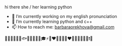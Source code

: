 hi there
she / her
learning python

- 🔭 I’m currently working on my english pronunciation
- 🌱 I’m currently learning python and c++
- 📫 How to reach me: barbaraorekhova@gmail.com

🐱‍🐉🐸🐲🐬🐳🐟🐋✨👑💎💍🎓⚡🤍❤🧡💛💚💙❤🖤🤎🤍💕💗💤❗🆒
